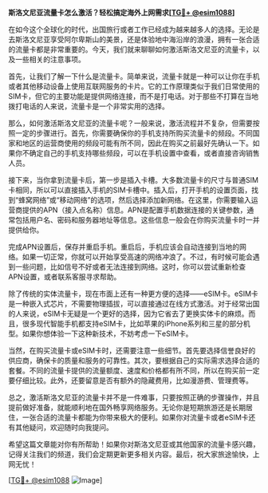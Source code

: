 **斯洛文尼亚流量卡怎么激活？轻松搞定海外上网需求[[TG💪+ @esim1088](https://t.me/s/esim1088)]**

在如今这个全球化的时代，出国旅行或者工作已经成为越来越多人的选择。无论是去斯洛文尼亚享受阿尔卑斯山的美景，还是体验地中海沿岸的浪漫，拥有一张合适的流量卡都是非常重要的。今天，我们就来聊聊如何激活斯洛文尼亚的流量卡，以及一些相关的注意事项。

首先，让我们了解一下什么是流量卡。简单来说，流量卡就是一种可以让你在手机或者其他移动设备上使用互联网服务的卡片。它的工作原理类似于我们日常使用的SIM卡，但它的主要功能是提供网络连接，而不是打电话。对于那些不打算在当地拨打电话的人来说，流量卡是一个非常实用的选择。

那么，如何激活斯洛文尼亚的流量卡呢？一般来说，激活流程并不复杂，但需要按照一定的步骤进行。首先，你需要确保你的手机支持所购买流量卡的频段。不同国家和地区的运营商使用的频段可能有所不同，因此在购买之前最好先确认一下。如果你不确定自己的手机支持哪些频段，可以在手机设置中查看，或者直接咨询销售人员。

接下来，当你拿到流量卡后，第一步是插入卡槽。大多数流量卡的尺寸与普通SIM卡相同，所以可以直接插入手机的SIM卡槽中。插入后，打开手机的设置页面，找到“蜂窝网络”或“移动网络”的选项，然后选择添加新网络。在这里，你需要输入运营商提供的APN（接入点名称）信息。APN是配置手机数据连接的关键参数，通常包括用户名、密码和服务器地址等信息。这些信息一般会在你购买流量卡时一并提供给你。

完成APN设置后，保存并重启手机。重启后，手机应该会自动连接到当地的网络。如果一切正常，你就可以开始享受高速的网络冲浪了。不过，有时候可能会遇到一些问题，比如信号不好或者无法连接到网络。这时，你可以尝试重新检查APN设置，或者联系客服寻求帮助。

除了传统的实体流量卡，现在市面上还有一种更方便的选择——eSIM卡。eSIM卡是一种嵌入式芯片，不需要物理插拔，可以直接通过在线方式激活。对于经常出国的人来说，eSIM卡无疑是一个更好的选择，因为它省去了更换实体卡的麻烦。而且，很多现代智能手机都支持eSIM卡，比如苹果的iPhone系列和三星的部分机型。如果你想体验一下这种新技术，不妨考虑一下eSIM卡。

当然，在购买流量卡或eSIM卡时，还需要注意一些细节。首先要选择信誉良好的供应商，确保卡的质量和服务的可靠性。其次，要根据自己的实际需求选择合适的套餐。不同的流量卡提供的流量额度、速度和价格都有所不同，所以在购买前一定要仔细比较。此外，还要留意是否有额外的隐藏费用，比如漫游费、管理费等。

总之，激活斯洛文尼亚的流量卡并不是一件难事，只要按照正确的步骤操作，并且提前做好准备，就能顺利地在国外畅享网络服务。无论你是短期旅游还是长期居住，一张合适的流量卡都能为你带来极大的便利。如果你对流量卡或者eSIM卡还有其他疑问，欢迎随时向我提问。

希望这篇文章能对你有所帮助！如果你对斯洛文尼亚或其他国家的流量卡感兴趣，记得关注我们的频道，我们会定期更新更多相关内容。最后，祝大家旅途愉快，上网无忧！

[[TG💪+ @esim1088](https://t.me/s/esim1088) ![Image](https://i.postimg.cc/4NQfJmqS/Snipaste-2025-05-13-00-14-12.png)]